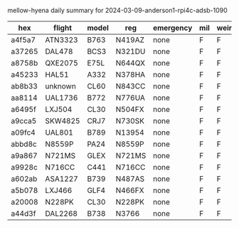 mellow-hyena daily summary for 2024-03-09-anderson1-rpi4c-adsb-1090

|hex|flight|model|reg|emergency|mil|weirdo|
|--|--|--|--|--|--|--|
|a4f5a7|ATN3323|B763|N419AZ|none|F|F|
|a37265|DAL478|BCS3|N321DU|none|F|F|
|a8758b|QXE2075|E75L|N644QX|none|F|F|
|a45233|HAL51|A332|N378HA|none|F|F|
|ab8b33|unknown|CL60|N843CC|none|F|F|
|aa8114|UAL1736|B772|N776UA|none|F|F|
|a6495f|LXJ504|CL30|N504FX|none|F|F|
|a9cca5|SKW4825|CRJ7|N730SK|none|F|F|
|a09fc4|UAL801|B789|N13954|none|F|F|
|abbd8c|N8559P|PA24|N8559P|none|F|F|
|a9a867|N721MS|GLEX|N721MS|none|F|F|
|a9928c|N716CC|C441|N716CC|none|F|F|
|a602ab|ASA1227|B739|N487AS|none|F|F|
|a5b078|LXJ466|GLF4|N466FX|none|F|F|
|a20008|N228PK|CL30|N228PK|none|F|F|
|a44d3f|DAL2268|B738|N3766|none|F|F|
